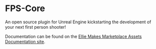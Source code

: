 # FPS-Core
An open source plugin for Unreal Engine kickstarting the development of your next first person shooter!

Documentation can be found on the [Ellie Makes Marketplace Assets Documentation site](https://emmadocs.dev).
